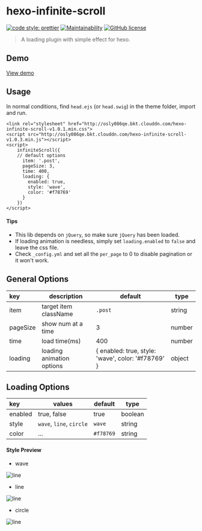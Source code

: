 # hexo-infinite-scroll

[![code style: prettier](https://img.shields.io/badge/code_style-prettier-ff69b4.svg)](https://github.com/prettier/prettier)
[![Maintainability](https://api.codeclimate.com/v1/badges/2027fb1201b8dbe0ea7f/maintainability)](https://codeclimate.com/github/FrontendSophie/hexo-infinite-scroll/maintainability)
[![GitHub license](https://img.shields.io/badge/license-MIT-blue.svg)](https://github.com/FrontendSophie/hexo-infinite-scroll/blob/master/LICENSE)

> A loading plugin with simple effect for hexo.

## Demo
[View demo](http://ssnowy.coding.me/demo-autumn/)

## Usage

In normal conditions, find `head.ejs` (or `head.swig`) in the theme folder, import and run.

```
<link rel="stylesheet" href="http://osly086qe.bkt.clouddn.com/hexo-infinite-scroll-v1.0.1.min.css">
<script src="http://osly086qe.bkt.clouddn.com/hexo-infinite-scroll-v1.0.3.min.js"></script>
<script>
    infiniteScroll({
    // default options
      item: '.post',
      pageSize: 3,
      time: 400,
      loading: {
        enabled: true,
        style: 'wave',
        color: '#f78769'
      }
    })
</script>
```

#### Tips

* This lib depends on `jQuery`, so make sure `jQuery` has been loaded.
* If loading animation is needless, simply set `loading.enabled` to `false` and leave the css file.
* Check `_config.yml` and set all the `per_page` to 0 to disable pagination or it won't work.

## General Options

| key      | description               | default                                            | type   |
| :------- | ------------------------- | -------------------------------------------------- | ------ |
| item     | target item className     | `.post`                                            | string |
| pageSize | show num at a time        | 3                                                  | number |
| time     | load time(ms)             | 400                                                | number |
| loading  | loading animation options | { enabled: true, style: 'wave', color: '#f78769' } | object |

## Loading Options

| key     | values                   | default   | type    |
| :------ | ------------------------ | --------- | ------- |
| enabled | true, false              | true      | boolean |
| style   | `wave`, `line`, `circle` | `wave`    | string  |
| color   | ...                      | `#f78769` | string  |

#### Style Preview

* wave

![line](http://osly086qe.bkt.clouddn.com/wave.gif)

* line

![line](http://osly086qe.bkt.clouddn.com/line.gif)

* circle

![line](http://osly086qe.bkt.clouddn.com/circle.gif)
